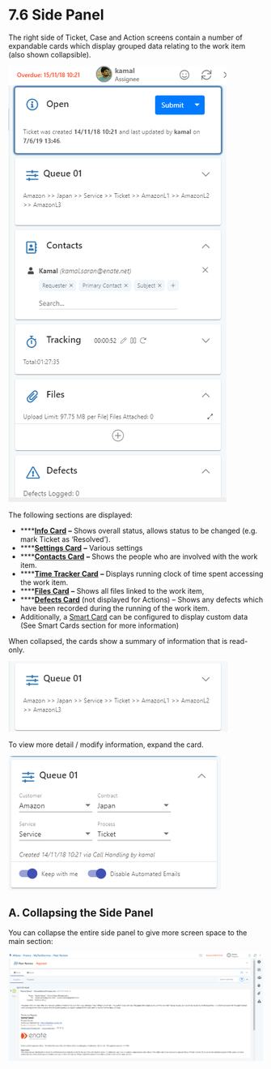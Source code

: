 # 7.6 Side Panel

The right side of Ticket, Case and Action screens contain a number of expandable cards which display grouped data relating to the work item \(also shown collapsible\).

![](../.gitbook/assets/40.png)

The following sections are displayed:

* \*\*\*\*[**Info Card**](7.9-individual-side-panel-cards.md#a-info-card) **–** Shows overall status, allows status to be changed \(e.g. mark Ticket as ‘Resolved’\).
* \*\*\*\*[**Settings Card**](7.9-individual-side-panel-cards.md#b-settings-card) **–** Various settings
* \*\*\*\*[**Contacts Card**](7.9-individual-side-panel-cards.md#c-contacts-card) **–** Shows the people who are involved with the work item.
* \*\*\*\*[**Time Tracker Card**](7.9-individual-side-panel-cards.md#d-time-tracker-card) **–** Displays running clock of time spent accessing the work item.
* \*\*\*\*[**Files Card**](7.9-individual-side-panel-cards.md#e-files-card) **–** Shows all files linked to the work item,
* \*\*\*\*[**Defects Card**](7.9-individual-side-panel-cards.md#f-defects-card) \(not displayed for Actions\) – Shows any defects which have been recorded during the running of the work item.
* Additionally, a [Smart Card](7.13-smart-cards.md) can be configured to display custom data \(See Smart Cards section for more information\)

When collapsed, the cards show a summary of information that is read-only.

![](../.gitbook/assets/41.png)

To view more detail / modify information, expand the card.

![](../.gitbook/assets/42.png)

## A. Collapsing the Side Panel

You can collapse the entire side panel to give more screen space to the main section:

![](../.gitbook/assets/43.png)

## 

